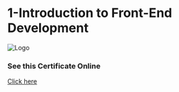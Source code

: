 
# 1-Introduction to Front-End Development





![Logo](https://s3.amazonaws.com/coursera_assets/meta_images/generated/CERTIFICATE_LANDING_PAGE/CERTIFICATE_LANDING_PAGE~CPDSRGD4MR97/CERTIFICATE_LANDING_PAGE~CPDSRGD4MR97.jpeg)


### See this Certificate Online


[Click here](https://www.coursera.org/account/accomplishments/verify/CPDSRGD4MR97)

